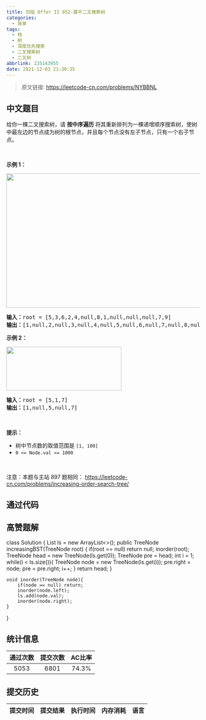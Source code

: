 ```yaml
---
title: 剑指 Offer II 052-展平二叉搜索树
categories:
  - 简单
tags:
  - 栈
  - 树
  - 深度优先搜索
  - 二叉搜索树
  - 二叉树
abbrlink: 135143955
date: 2021-12-03 21:30:35
---
```


> 原文链接: https://leetcode-cn.com/problems/NYBBNL




## 中文题目
<div><p>给你一棵二叉搜索树，请&nbsp;<strong>按中序遍历</strong> 将其重新排列为一棵递增顺序搜索树，使树中最左边的节点成为树的根节点，并且每个节点没有左子节点，只有一个右子节点。</p>

<p>&nbsp;</p>

<p><strong>示例 1：</strong></p>

<p><img alt="" src="https://assets.leetcode.com/uploads/2020/11/17/ex1.jpg" style="width: 600px; height: 350px;" /></p>

<pre>
<strong>输入：</strong>root = [5,3,6,2,4,null,8,1,null,null,null,7,9]
<strong>输出：</strong>[1,null,2,null,3,null,4,null,5,null,6,null,7,null,8,null,9]
</pre>

<p><strong>示例 2：</strong></p>

<p><img alt="" src="https://assets.leetcode.com/uploads/2020/11/17/ex2.jpg" style="width: 300px; height: 114px;" /></p>

<pre>
<strong>输入：</strong>root = [5,1,7]
<strong>输出：</strong>[1,null,5,null,7]
</pre>

<p>&nbsp;</p>

<p><strong>提示：</strong></p>

<ul>
	<li>树中节点数的取值范围是 <code>[1, 100]</code></li>
	<li><code>0 &lt;= Node.val &lt;= 1000</code></li>
</ul>

<p>&nbsp;</p>

<p><meta charset="UTF-8" />注意：本题与主站 897&nbsp;题相同：&nbsp;<a href="https://leetcode-cn.com/problems/increasing-order-search-tree/">https://leetcode-cn.com/problems/increasing-order-search-tree/</a></p>
</div>

## 通过代码
<RecoDemo>
</RecoDemo>


## 高赞题解
class Solution {
    List<Integer> ls = new ArrayList<>();
    public TreeNode increasingBST(TreeNode root) {
        if(root == null) return null;
        inorder(root);
        TreeNode head = new TreeNode(ls.get(0));
        TreeNode pre = head;
        int i = 1;
        while(i < ls.size()){
            TreeNode node = new TreeNode(ls.get(i));
            pre.right = node;
            pre = pre.right;
            i++;
        }
        return head;
    }

    void inorder(TreeNode node){
        if(node == null) return;
        inorder(node.left);
        ls.add(node.val);
        inorder(node.right);
    }
}


## 统计信息
| 通过次数 | 提交次数 | AC比率 |
| :------: | :------: | :------: |
|    5053    |    6801    |   74.3%   |

## 提交历史
| 提交时间 | 提交结果 | 执行时间 |  内存消耗  | 语言 |
| :------: | :------: | :------: | :--------: | :--------: |
